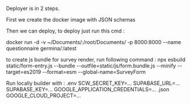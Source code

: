Deployer is in 2 steps. 


First we create the docker image with JSON schemas

Then we can deploy, to deploy just run this cmd : 

docker run -d -v ~/Documents/<qid>:/root/Documents/<qid> -p 8000:8000 --name questionnaire germina/<qid>:latest

to create js bundle for survey render, run following command : 
npx esbuild static/form-entry.js   --bundle   --outfile=static/js/form.bundle.js   --minify   --target=es2019   --format=esm   --global-name=SurveyForm


Run locally builder with : 
.env 
SCW_SECRET_KEY=...
SUPABASE_URL=...
SUPABASE_KEY=...
GOOGLE_APPLICATION_CREDENTIALS=... .json
GOOGLE_CLOUD_PROJECT=...
